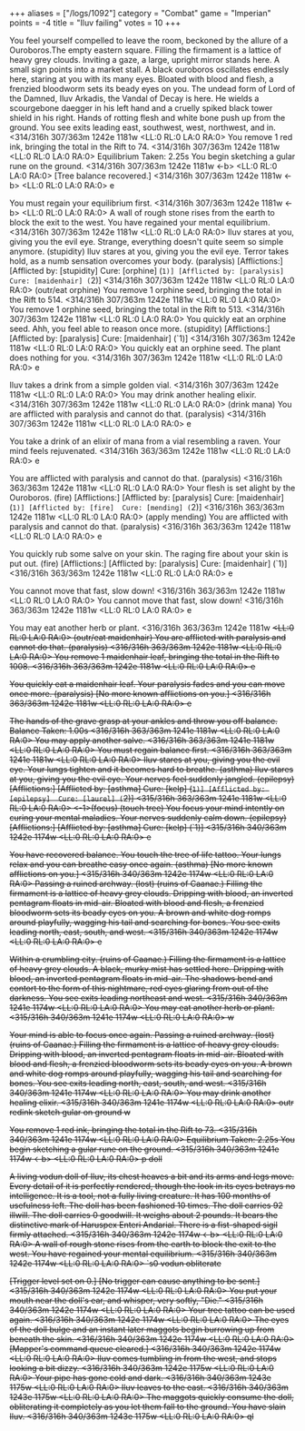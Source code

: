 +++
aliases = ["/logs/1092"]
category = "Combat"
game = "Imperian"
points = -4
title = "Iluv failing"
votes = 10
+++

You feel yourself compelled to leave the room, beckoned by the allure of a 
Ouroboros.The empty eastern square.
Filling the firmament is a lattice of heavy grey clouds. Inviting a gaze, a 
large, upright mirror stands here. A small sign points into a market stall. A 
black ouroboros oscillates endlessly here, staring at you with its many eyes. 
Bloated with blood and flesh, a frenzied bloodworm sets its beady eyes on you. 
The undead form of Lord of the Damned, Iluv Arkadis, the Vandal of Decay is 
here. He wields a scourgebone daegger in his left hand and a cruelly spiked 
black tower shield in his right. Hands of rotting flesh and white bone push up 
from the ground. 
You see exits leading east, southwest, west, northwest, and in.
<314/316h 307/363m 1242e 1181w <eb> <t> <d> <LL:0 RL:0 LA:0 RA:0> 
You remove 1 red ink, bringing the total in the Rift to 74.
<314/316h 307/363m 1242e 1181w <eb> <t> <d> <LL:0 RL:0 LA:0 RA:0> 
Equilibrium Taken: 2.25s
You begin sketching a gular rune on the ground.
<314/316h 307/363m 1242e 1181w <-b> <t> <d> <LL:0 RL:0 LA:0 RA:0> 
[Tree balance recovered.]
<314/316h 307/363m 1242e 1181w <-b> <d> <LL:0 RL:0 LA:0 RA:0> e

You must regain your equilibrium first.
<314/316h 307/363m 1242e 1181w <-b> <d> <LL:0 RL:0 LA:0 RA:0> 
A wall of rough stone rises from the earth to block the exit to the west.
You have regained your mental equilibrium.
<314/316h 307/363m 1242e 1181w <eb> <d> <LL:0 RL:0 LA:0 RA:0> 
Iluv stares at you, giving you the evil eye.
Strange, everything doesn't quite seem so simple anymore. (stupidity)
Iluv stares at you, giving you the evil eye.
Terror takes hold, as a numb sensation overcomes your body. (paralysis)
[Afflictions:]
[Afflicted by: [stupidity]  Cure: [orphine] (`1)]
[Afflicted by: [paralysis]  Cure: [maidenhair] (`2)]
<314/316h 307/363m 1242e 1181w <eb> <d> <LL:0 RL:0 LA:0 RA:0> (outr/eat orphine) 
You remove 1 orphine seed, bringing the total in the Rift to 514.
<314/316h 307/363m 1242e 1181w <eb> <h> <d> <LL:0 RL:0 LA:0 RA:0> 
You remove 1 orphine seed, bringing the total in the Rift to 513.
<314/316h 307/363m 1242e 1181w <eb> <h> <d> <LL:0 RL:0 LA:0 RA:0> 
You quickly eat an orphine seed.
Ahh, you feel able to reason once more. (stupidity)
[Afflictions:]
[Afflicted by: [paralysis]  Cure: [maidenhair] (`1)]
<314/316h 307/363m 1242e 1181w <eb> <h> <d> <LL:0 RL:0 LA:0 RA:0> 
You quickly eat an orphine seed.
The plant does nothing for you.
<314/316h 307/363m 1242e 1181w <eb> <h> <d> <LL:0 RL:0 LA:0 RA:0> e

Iluv takes a drink from a simple golden vial.
<314/316h 307/363m 1242e 1181w <eb> <h> <d> <LL:0 RL:0 LA:0 RA:0> 
You may drink another healing elixir.
<314/316h 307/363m 1242e 1181w <eb> <h> <d> <LL:0 RL:0 LA:0 RA:0> (drink mana) 
You are afflicted with paralysis and cannot do that. (paralysis)
<314/316h 307/363m 1242e 1181w <eb> <h> <d> <LL:0 RL:0 LA:0 RA:0> e

You take a drink of an elixir of mana from a vial resembling a raven.
Your mind feels rejuvenated.
<314/316h 363/363m 1242e 1181w <eb> <h> <d> <LL:0 RL:0 LA:0 RA:0> e

You are afflicted with paralysis and cannot do that. (paralysis)
<316/316h 363/363m 1242e 1181w <eb> <h> <d> <LL:0 RL:0 LA:0 RA:0> 
Your flesh is set alight by the Ouroboros. (fire)
[Afflictions:]
[Afflicted by: [paralysis]  Cure: [maidenhair] (`1)]
[Afflicted by: [fire]  Cure: [mending] (`2)]
<316/316h 363/363m 1242e 1181w <eb> <h> <d> <LL:0 RL:0 LA:0 RA:0> (apply mending) 
You are afflicted with paralysis and cannot do that. (paralysis)
<316/316h 363/363m 1242e 1181w <eb> <hs> <d> <LL:0 RL:0 LA:0 RA:0> e

You quickly rub some salve on your skin.
The raging fire about your skin is put out. (fire)
[Afflictions:]
[Afflicted by: [paralysis]  Cure: [maidenhair] (`1)]
<316/316h 363/363m 1242e 1181w <eb> <hs> <d> <LL:0 RL:0 LA:0 RA:0> e

You cannot move that fast, slow down!
<316/316h 363/363m 1242e 1181w <eb> <hs> <d> <LL:0 RL:0 LA:0 RA:0> 
You cannot move that fast, slow down!
<316/316h 363/363m 1242e 1181w <eb> <hs> <d> <LL:0 RL:0 LA:0 RA:0> e

You may eat another herb or plant.
<316/316h 363/363m 1242e 1181w <eb> <s> <d> <LL:0 RL:0 LA:0 RA:0> (outr/eat maidenhair) 
You are afflicted with paralysis and cannot do that. (paralysis)
<316/316h 363/363m 1242e 1181w <eb> <hs> <d> <LL:0 RL:0 LA:0 RA:0> 
You remove 1 maidenhair leaf, bringing the total in the Rift to 1008.
<316/316h 363/363m 1242e 1181w <eb> <hs> <d> <LL:0 RL:0 LA:0 RA:0> e

You quickly eat a maidenhair leaf.
Your paralysis fades and you can move once more. (paralysis)
[No more known afflictions on you.]
<316/316h 363/363m 1242e 1181w <eb> <hs> <d> <LL:0 RL:0 LA:0 RA:0> e

The hands of the grave grasp at your ankles and throw you off balance.
Balance Taken: 1.00s
<316/316h 363/363m 1241e 1181w <e-> <hs> <d> <LL:0 RL:0 LA:0 RA:0> 
You may apply another salve.
<316/316h 363/363m 1241e 1181w <e-> <h> <d> <LL:0 RL:0 LA:0 RA:0> 
You must regain balance first.
<316/316h 363/363m 1241e 1181w <e-> <h> <d> <LL:0 RL:0 LA:0 RA:0> 
Iluv stares at you, giving you the evil eye.
Your lungs tighten and it becomes hard to breathe. (asthma)
Iluv stares at you, giving you the evil eye.
Your nerves feel suddenly jangled. (epilepsy)
[Afflictions:]
[Afflicted by: [asthma]  Cure: [kelp] (`1)]
[Afflicted by: [epilepsy]  Cure: [laurel] (`2)]
<315/316h 363/363m 1241e 1181w <e-> <h> <d> <LL:0 RL:0 LA:0 RA:0> <-1>(focus) (touch tree) 
You focus your mind intently on curing your mental maladies.
Your nerves suddenly calm down. (epilepsy)
[Afflictions:]
[Afflicted by: [asthma]  Cure: [kelp] (`1)]
<315/316h 340/363m 1242e 1174w <e-> <htf> <d> <LL:0 RL:0 LA:0 RA:0> e

You have recovered balance.
You touch the tree of life tattoo.
Your lungs relax and you can breathe easy once again. (asthma)
[No more known afflictions on you.]
<315/316h 340/363m 1242e 1174w <eb> <htf> <d> <LL:0 RL:0 LA:0 RA:0> 
Passing a ruined archway. (lost) (ruins of Caanae.)
Filling the firmament is a lattice of heavy grey clouds. Dripping with blood, 
an inverted pentagram floats in mid-air. Bloated with blood and flesh, a 
frenzied bloodworm sets its beady eyes on you. A brown and white dog romps 
around playfully, wagging his tail and searching for bones.
You see exits leading north, east, south, and west.
<315/316h 340/363m 1242e 1174w <eb> <htf> <d> <LL:0 RL:0 LA:0 RA:0> e

Within a crumbling city. (ruins of Caanae.)
Filling the firmament is a lattice of heavy grey clouds. A black, murky mist 
has settled here. Dripping with blood, an inverted pentagram floats in mid-air.
The shadows bend and contort to the form of this nightmare, red eyes glaring 
from out of the darkness.
You see exits leading northeast and west.
<315/316h 340/363m 1241e 1174w <eb> <htf> <d> <LL:0 RL:0 LA:0 RA:0> 
You may eat another herb or plant.
<315/316h 340/363m 1241e 1174w <eb> <tf> <d> <LL:0 RL:0 LA:0 RA:0> w

Your mind is able to focus once again.
Passing a ruined archway. (lost) (ruins of Caanae.)
Filling the firmament is a lattice of heavy grey clouds. Dripping with blood, 
an inverted pentagram floats in mid-air. Bloated with blood and flesh, a 
frenzied bloodworm sets its beady eyes on you. A brown and white dog romps 
around playfully, wagging his tail and searching for bones.
You see exits leading north, east, south, and west.
<315/316h 340/363m 1241e 1174w <eb> <t> <d> <LL:0 RL:0 LA:0 RA:0> 
You may drink another healing elixir.
<315/316h 340/363m 1241e 1174w <eb> <t> <d> <LL:0 RL:0 LA:0 RA:0> outr redink
sketch gular on ground w

You remove 1 red ink, bringing the total in the Rift to 73.
<315/316h 340/363m 1241e 1174w <eb> <t> <d> <LL:0 RL:0 LA:0 RA:0> 
Equilibrium Taken: 2.25s
You begin sketching a gular rune on the ground.
<315/316h 340/363m 1241e 1174w <-b> <t> <d> <LL:0 RL:0 LA:0 RA:0> p doll

A living vodun doll of Iluv, its chest heaves a bit and its arms and legs move.
Every detail of it is perfectly rendered, though the look in its eyes betrays 
no intelligence. It is a tool, not a fully living creature.
It has 100 months of usefulness left.
The doll has been fashioned 10 times.
The doll carries 92 illwill.
The doll carries 0 goodwill.
It weighs about 2 pounds.
It bears the distinctive mark of Haruspex Enteri Andarial.
There is a fist-shaped sigil firmly attached.
<315/316h 340/363m 1242e 1174w <-b> <t> <d> <LL:0 RL:0 LA:0 RA:0> 
A wall of rough stone rises from the earth to block the exit to the west.
You have regained your mental equilibrium.
<315/316h 340/363m 1242e 1174w <eb> <t> <d> <LL:0 RL:0 LA:0 RA:0> `s0
vodun obliterate

[Trigger level set on 0.]
[No trigger can cause anything to be sent.]
<315/316h 340/363m 1242e 1174w <eb> <t> <d> <LL:0 RL:0 LA:0 RA:0> 
You put your mouth near the doll's ear, and whisper, very softly, "Die."
<315/316h 340/363m 1242e 1174w <eb> <t> <d> <LL:0 RL:0 LA:0 RA:0> 
Your tree tattoo can be used again.
<316/316h 340/363m 1242e 1174w <eb> <t> <d> <LL:0 RL:0 LA:0 RA:0> 
The eyes of the doll bulge and an instant later maggots begin burrowing up from
beneath the skin.
<316/316h 340/363m 1242e 1174w <eb> <t> <d> <LL:0 RL:0 LA:0 RA:0> 
[Mapper's command queue cleared.]
<316/316h 340/363m 1242e 1174w <eb> <t> <d> <LL:0 RL:0 LA:0 RA:0> 
Iluv comes tumbling in from the west, and stops looking a bit dizzy.
<316/316h 340/363m 1242e 1175w <eb> <t> <d> <LL:0 RL:0 LA:0 RA:0> 
Your pipe has gone cold and dark.
<316/316h 340/363m 1243e 1175w <eb> <t> <d> <LL:0 RL:0 LA:0 RA:0> 
Iluv leaves to the east.
<316/316h 340/363m 1243e 1175w <eb> <t> <d> <LL:0 RL:0 LA:0 RA:0> 
The maggots quickly consume the doll, obliterating it completely as you let 
them fall to the ground.
You have slain Iluv.
<316/316h 340/363m 1243e 1175w <eb> <t> <d> <LL:0 RL:0 LA:0 RA:0> ql
